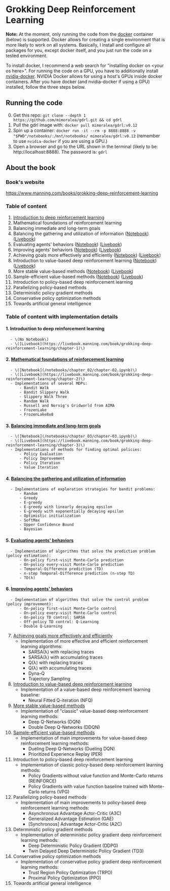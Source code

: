 # Grokking Deep Reinforcement Learning

**Note:** At the moment, only running the code from the [docker](https://github.com/docker/docker-ce) container (below) is supported. Docker allows for creating a single environment that is more likely to work on all systems. Basically, I install and configure all packages for you, except docker itself, and you just run the code on a tested environment. 

To install docker, I recommend a web search for "installing docker on \<your os here>". For running the code on a GPU, you have to additionally install [nvidia-docker](https://github.com/NVIDIA/nvidia-docker). NVIDIA Docker allows for using a host's GPUs inside docker containers. After you have docker (and nvidia-docker if using a GPU) installed, follow the three steps below. 

## Running the code
  0. Get this repo: `git clone --depth 1 https://github.com/mimoralea/gdrl.git && cd gdrl`
  1. Pull the gdrl image with: `docker pull mimoralea/gdrl:v0.12`
  2. Spin up a container: `docker run -it --rm -p 8888:8888 -v "$PWD"/notebooks/:/mnt/notebooks/ mimoralea/gdrl:v0.12` (remember to use `nvidia-docker` if you are using a GPU.)
  3. Open a browser and go to the URL shown in the terminal (likely to be: http://localhost:8888). The password is: `gdrl`

## About the book

### Book's website

https://www.manning.com/books/grokking-deep-reinforcement-learning

### Table of content

  1. [Introduction to deep reinforcement learning](#1.-introduction-to-deep-reinforcement-learning)
  2. Mathematical foundations of reinforcement learning
  3. Balancing immediate and long-term goals
  4. Balancing the gathering and utilization of information \([Notebook](/notebooks/chapter_04/chapter-04.ipynb)\) \([Livebook](https://livebook.manning.com/book/grokking-deep-reinforcement-learning/chapter-4)\)
  5. Evaluating agents' behaviors \([Notebook](/notebooks/chapter_05/chapter-05.ipynb)\) \([Livebook](https://livebook.manning.com/book/grokking-deep-reinforcement-learning/chapter-5)\)
  6. Improving agents' behaviors \([Notebook](/notebooks/chapter_06/chapter-06.ipynb)\) \([Livebook](https://livebook.manning.com/book/grokking-deep-reinforcement-learning/chapter-6)\)
  7. Achieving goals more effectively and efficiently \([Notebook](/notebooks/chapter_07/chapter-07.ipynb)\) \([Livebook](https://livebook.manning.com/book/grokking-deep-reinforcement-learning/chapter-7)\)
  8. Introduction to value-based deep reinforcement learning \([Notebook](/notebooks/chapter_08/chapter-08.ipynb)\) \([Livebook](https://livebook.manning.com/book/grokking-deep-reinforcement-learning/chapter-8)\)
  9. More stable value-based methods \([Notebook](/notebooks/chapter_09/chapter-09.ipynb)\) \([Livebook](https://livebook.manning.com/book/grokking-deep-reinforcement-learning/chapter-9)\)
  10. Sample-efficient value-based methods \([Notebook](/notebooks/chapter_10/chapter-10.ipynb)\) \([Livebook](https://livebook.manning.com/book/grokking-deep-reinforcement-learning/chapter-10)\)
  11. Introduction to policy-based deep reinforcement learning
  12. Parallelizing policy-based methods
  13. Deterministic policy gradient methods
  14. Conservative policy optimization methods
  15. Towards artificial general intelligence

### Table of content with implementation details

#### 1. Introduction to deep reinforcement learning
      - \(No Notebook\)
      - \([Livebook](https://livebook.manning.com/book/grokking-deep-reinforcement-learning/chapter-1)\)
####  2. [Mathematical foundations of reinforcement learning](/notebooks/chapter_02/chapter-02.ipynb)
      - \([Notebook](/notebooks/chapter_02/chapter-02.ipynb)\)
      - \([Livebook](https://livebook.manning.com/book/grokking-deep-reinforcement-learning/chapter-2)\)
      - Implementations of several MDPs: 
          - Bandit Walk
          - Bandit Slippery Walk
          - Slippery Walk Three
          - Random Walk
          - Russell and Norvig's Gridworld from AIMA
          - FrozenLake
          - FrozenLake8x8
####  3. [Balancing immediate and long-term goals](/notebooks/chapter_03/chapter-03.ipynb)
      - \([Notebook](/notebooks/chapter_03/chapter-03.ipynb)\) 
      - \([Livebook](https://livebook.manning.com/book/grokking-deep-reinforcement-learning/chapter-3)\)
      - Implementations of methods for finding optimal policies:
          - Policy Evaluation
          - Policy Improvement
          - Policy Iteration
          - Value Iteration
####  4. [Balancing the gathering and utilization of information](/notebooks/chapter_04/chapter-04.ipynb)
      - Implementations of exploration strategies for bandit problems:
          - Random
          - Greedy
          - E-greedy
          - E-greedy with linearly decaying epsilon
          - E-greedy with exponentially decaying epsilon
          - Optimistic initialization
          - SoftMax
          - Upper Confidence Bound
          - Bayesian
####  5. [Evaluating agents' behaviors](/notebooks/chapter_05/chapter-05.ipynb)
      - Implementation of algorithms that solve the prediction problem (policy estimation):
          - On-policy first-visit Monte-Carlo prediction
          - On-policy every-visit Monte-Carlo prediction
          - Temporal-Difference prediction (TD)
          - n-step Temporal-Difference prediction (n-step TD)
          - TD(λ)
####  6. [Improving agents' behaviors](/notebooks/chapter_06/chapter-06.ipynb)
      - Implementation of algorithms that solve the control problem (policy improvement):
          - On-policy first-visit Monte-Carlo control
          - On-policy every-visit Monte-Carlo control
          - On-policy TD control: SARSA
          - Off-policy TD control: Q-Learning
          - Double Q-Learning
  7. [Achieving goals more effectively and efficiently](/notebooks/chapter_07/chapter-07.ipynb)
      - Implementation of more effective and efficient reinforcement learning algorithms:
          - SARSA(λ) with replacing traces
          - SARSA(λ) with accumulating traces
          - Q(λ) with replacing traces
          - Q(λ) with accumulating traces
          - Dyna-Q
          - Trajectory Sampling
  8. [Introduction to value-based deep reinforcement learning](/notebooks/chapter_08/chapter-08.ipynb)
      - Implementation of a value-based deep reinforcement learning baseline:
          - Neural Fitted Q-iteration (NFQ)
  9. [More stable value-based methods](/notebooks/chapter_09/chapter-09.ipynb)
      - Implementation of "classic" value-based deep reinforcement learning methods:
          - Deep Q-Networks (DQN)
          - Double Deep Q-Networks (DDQN)
  10. [Sample-efficient value-based methods](/notebooks/chapter_10/chapter-10.ipynb)
      - Implementation of main improvements for value-based deep reinforcement learning methods:
          - Dueling Deep Q-Networks (Dueling DQN)
          - Prioritized Experience Replay (PER)
  11. Introduction to policy-based deep reinforcement learning
      - Implementation of classic policy-based deep reinforcement learning methods:
          - Policy Gradients without value function and Monte-Carlo returns (REINFORCE)
          - Policy Gradients with value function baseline trained with Monte-Carlo returns (VPG)  
  12. Parallelizing policy-based methods
      - Implementation of main improvements to policy-based deep reinforcement learning methods:
          - Asynchronous Advantage Actor-Critic (A3C)
          - Generalized Advantage Estimation (GAE)
          - \[Synchronous\] Advantage Actor-Critic (A2C)
  13. Deterministic policy gradient methods
      - Implementation of deterministic policy gradient deep reinforcement learning methods:
          - Deep Deterministic Policy Gradient (DDPG)
          - Twin Delayed Deep Deterministic Policy Gradient (TD3)
  14. Conservative policy optimization methods
      - Implementation of conservative policy gradient deep reinforcement learning methods:
          - Trust Region Policy Optimization (TRPO)
          - Proximal Policy Optimization (PPO)
  15. Towards artificial general intelligence
